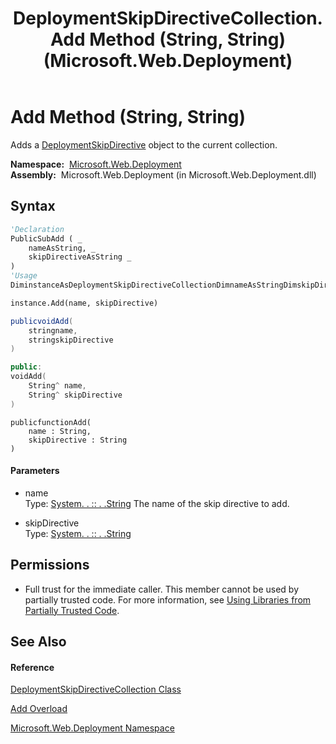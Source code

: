﻿---
title: DeploymentSkipDirectiveCollection.Add Method (String, String) (Microsoft.Web.Deployment)
TOCTitle: Add Method (String, String)
ms:assetid: M:Microsoft.Web.Deployment.DeploymentSkipDirectiveCollection.Add(System.String,System.String)
ms:mtpsurl: https://msdn.microsoft.com/en-us/library/microsoft.web.deployment.deploymentskipdirectivecollection.add(v=VS.90)
ms:contentKeyID: 20208753
ms.date: 05/02/2012
mtps_version: v=VS.90
dev_langs:
- vb
- csharp
- c++
- jscript
api_location:
- Microsoft.Web.Deployment.dll
api_name:
- Microsoft.Web.Deployment.DeploymentSkipDirectiveCollection.Add
api_type:
- Managed
topic_type:
- apiref
- kbSyntax
product_family_name: VS
ROBOTS: INDEX,FOLLOW
---

# Add Method (String, String)

Adds a [DeploymentSkipDirective](deploymentskipdirective-class-microsoft-web-deployment.md) object to the current collection.

**Namespace:**  [Microsoft.Web.Deployment](microsoft-web-deployment-namespace.md)  
**Assembly:**  Microsoft.Web.Deployment (in Microsoft.Web.Deployment.dll)

## Syntax

``` vb
'Declaration
PublicSubAdd ( _
    nameAsString, _
    skipDirectiveAsString _
)
'Usage
DiminstanceAsDeploymentSkipDirectiveCollectionDimnameAsStringDimskipDirectiveAsString

instance.Add(name, skipDirective)
```

``` csharp
publicvoidAdd(
    stringname,
    stringskipDirective
)
```

``` c++
public:
voidAdd(
    String^ name, 
    String^ skipDirective
)
```

``` jscript
publicfunctionAdd(
    name : String, 
    skipDirective : String
)
```

#### Parameters

  - name  
    Type: [System. . :: . .String](https://msdn.microsoft.com/en-us/library/s1wwdcbf\(v=vs.90\))  
    The name of the skip directive to add.  

<!-- end list -->

  - skipDirective  
    Type: [System. . :: . .String](https://msdn.microsoft.com/en-us/library/s1wwdcbf\(v=vs.90\))  

## Permissions

  - Full trust for the immediate caller. This member cannot be used by partially trusted code. For more information, see [Using Libraries from Partially Trusted Code](https://msdn.microsoft.com/en-us/library/8skskf63\(v=vs.90\)).

## See Also

#### Reference

[DeploymentSkipDirectiveCollection Class](deploymentskipdirectivecollection-class-microsoft-web-deployment.md)

[Add Overload](deploymentskipdirectivecollection-add-method-microsoft-web-deployment.md)

[Microsoft.Web.Deployment Namespace](microsoft-web-deployment-namespace.md)

